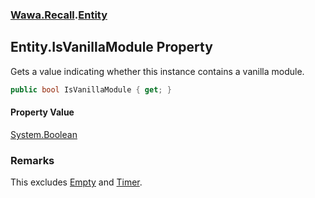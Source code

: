 ### [Wawa.Recall](Wawa.Recall.md 'Wawa.Recall').[Entity](Entity.md 'Wawa.Recall.Entity')

## Entity.IsVanillaModule Property

Gets a value indicating whether this instance contains a vanilla module.

```csharp
public bool IsVanillaModule { get; }
```

#### Property Value
[System.Boolean](https://docs.microsoft.com/en-us/dotnet/api/System.Boolean 'System.Boolean')

### Remarks
  
This excludes [Empty](Modules.md#Wawa.Recall.Modules.Empty 'Wawa.Recall.Modules.Empty') and [Timer](Modules.md#Wawa.Recall.Modules.Timer 'Wawa.Recall.Modules.Timer').